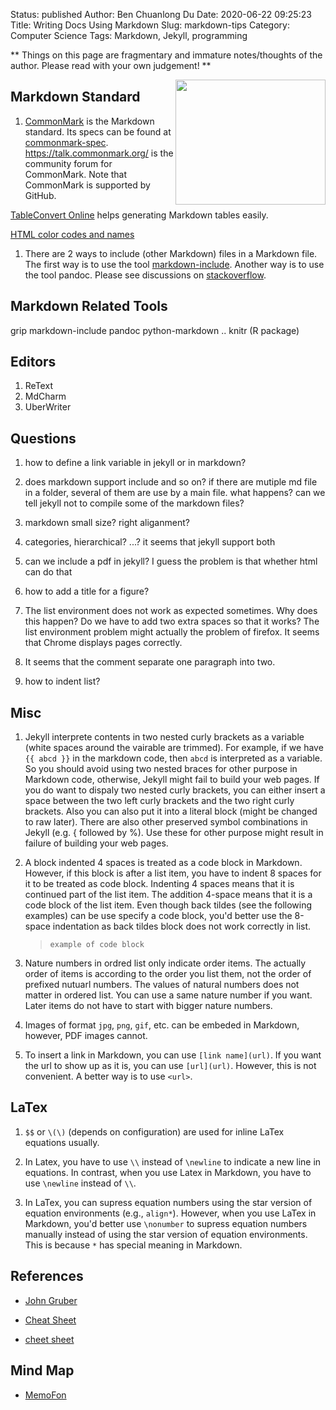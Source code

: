 Status: published
Author: Ben Chuanlong Du
Date: 2020-06-22 09:25:23
Title: Writing Docs Using Markdown
Slug: markdown-tips
Category: Computer Science
Tags: Markdown, Jekyll, programming

**
Things on this page are fragmentary and immature notes/thoughts of the author.
Please read with your own judgement!
**


<img src="http://dclong.github.io/media/markdown/markdown.gif" height="200" width="240" align="right"/>

## Markdown Standard

1. [CommonMark](https://commonmark.org/)
    is the Markdown standard.
    Its specs can be found at [commonmark-spec](https://github.com/commonmark/commonmark-spec).
    https://talk.commonmark.org/
    is the community forum for CommonMark.
    Note that CommonMark is supported by GitHub.

 
[TableConvert Online](https://tableconvert.com/)
helps generating Markdown tables easily.

[HTML color codes and names](https://www.computerhope.com/htmcolor.htm)

1. There are 2 ways to include (other Markdown) files in a Markdown file. 
    The first way is to use the tool [markdown-include](https://github.com/sethen/markdown-include).
    Another way is to use the tool pandoc.
    Please see discussions on [stackoverflow](http://stackoverflow.com/questions/4779582/markdown-and-including-multiple-files).


## Markdown Related Tools

grip
markdown-include
pandoc
python-markdown ..
knitr (R package)

## Editors

1. ReText
2. MdCharm
3. UberWriter

## Questions 

1. how to define a link variable in jekyll or in markdown?

2. does markdown support include and so on? if there are mutiple md file in a folder, 
    several of them are use by a main file. what happens? 
    can we tell jekyll not to compile some of the markdown files?	

3. markdown small size? right aliganment?	

4. categories, hierarchical? ...? 
    it seems that jekyll support both	

5. can we include a pdf in jekyll? 
    I guess the problem is that whether html can do that

6. how to add a title for a figure?

1. The list environment does not work as expected sometimes. 
    Why does this happen? 
    Do we have to add two extra spaces so that it works?
    The list environment problem might actually the problem of firefox. 
    It seems that Chrome displays pages correctly.


2. It seems that the comment separate one paragraph into two. 

3. how to indent list?


## Misc 

1. Jekyll interprete contents in two nested curly brackets as a variable 
    (white spaces around the vairable are trimmed).
    For example, if we have `{{ abcd }}` in the markdown code, 
    then `abcd` is interpreted as a variable.
    So you should avoid using two nested braces for other purpose in Markdown code, 
    otherwise, 
    Jekyll might fail to build your web pages. 
    If you do want to dispaly two nested curly brackets, 
    you can either insert a space between the two left curly brackets and the two
    right curly brackets. Also you can also put it into a literal block (might be 
    changed to raw later). There are also other preserved symbol combinations in Jekyll 
    (e.g. { followed by %). Use these for other purpose might result in failure of 
    building your web pages. 


1. A block indented 4 spaces is treated as a code block in Markdown. 
    However, if this block is after a list item, 
    you have to indent 8 spaces for it to be treated as code block. 
    Indenting 4 spaces means that it is continued part of the list item. 
    The addition 4-space means that it is a code block of the list item.
    Even though back tildes (see the following examples) can be use specify a code block,
    you'd better use the 8-space indentation as back tildes block does not work correctly in list.
    > ```
    > example of code block
    > ```

1. Nature numbers in ordred list only indicate order items. 
    The actually order of items is according to the order you list them, 
    not the order of prefixed nutuarl numbers. 
    The values of natural numbers does not matter in ordered list. 
    You can use a same nature number if you want. 
    Later items do not have to start with bigger nature numbers.

3. Images of format `jpg`, `png`, `gif`, etc. can be embeded in Markdown,
    however, PDF images cannot.


2. To insert a link in Markdown, 
    you can use `[link name](url)`. 
    If you want the url to show up as it is, 
    you can use `[url](url)`.
    However, 
    this is not convenient. 
    A better way is to use `<url>`.


## LaTex

1. `$$` or `\(\)` (depends on configuration) are used for inline LaTex equations usually.  

2. In Latex, you have to use `\\` instead of `\newline` to indicate a new line in equations. 
    In contrast, when you use Latex in Markdown, 
    you have to use `\newline` instead of `\\`.

4. In LaTex, you can supress equation numbers using the star version of equation environments
    (e.g., `align*`). 
    However, when you use LaTex in Markdown,
    you'd better use `\nonumber` to supress equation numbers manually 
    instead of using the star version of equation environments. 
    This is because `*` has special meaning in Markdown.

## References

- [John Gruber](http://daringfireball.net/projects/markdown/)

- [Cheat Sheet](https://github.com/adam-p/markdown-here/wiki/Markdown-Here-Cheatsheet)

- [cheet sheet](http://stationinthemetro.com/storage/dev/Markdown_Cheat_Sheet_v1-1.pdf)

## Mind Map

- [MemoFon](http://www.memofon.com/)
